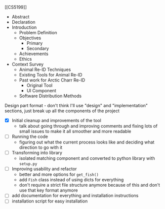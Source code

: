 [[CS5199]]

- Abstract
- Declaration
- Introduction
	- Problem Definition
	- Objectives
		- Primary
		- Secondary
	- Achievements
	- Ethics
- Context Survey
	- Animal Re-ID Techniques
	- Existing Tools for Animal Re-ID
	- Past work for Arctic Charr Re-ID
		- Original Tool
		- UI Component
	- Software Distribution Methods

Design part format - don't think I'll use "design" and "implementation" sections, just break up all the components of the project
- [x] Initial cleanup and improvements of the tool
	- talk about going through and improving comments and fixing lots of small issues to make it all smoother and more readable
- [ ] Running the code
	- figuring out what the current process looks like and deciding what direction to go with it
- [ ] Transforming into library
	- isolated matching component and converted to python library with `setup.py`
- [ ] Improving usability and refactor
	- better and more options for `get_fish()`
	- add `Fish` class instead of using dicts for everything
	- don't require a strict file structure anymore because of this and don't use that key format anymore
- [ ] add documentation for everything and installation instructions
- [ ] installation script for easy installation